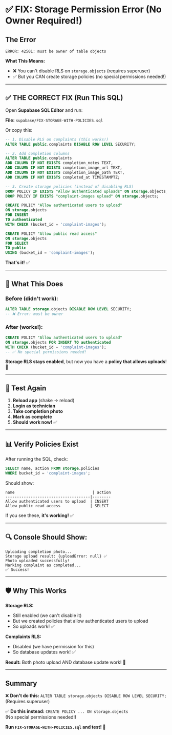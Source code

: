# ✅ FIX: Storage Permission Error (No Owner Required!)

## The Error

```
ERROR: 42501: must be owner of table objects
```

**What This Means:**
- ❌ You can't disable RLS on `storage.objects` (requires superuser)
- ✅ But you CAN create storage policies (no special permissions needed!)

---

## ✅ THE CORRECT FIX (Run This SQL)

Open **Supabase SQL Editor** and run:

**File:** `supabase/FIX-STORAGE-WITH-POLICIES.sql`

Or copy this:

```sql
-- 1. Disable RLS on complaints (this works!)
ALTER TABLE public.complaints DISABLE ROW LEVEL SECURITY;

-- 2. Add completion columns
ALTER TABLE public.complaints 
ADD COLUMN IF NOT EXISTS completion_notes TEXT,
ADD COLUMN IF NOT EXISTS completion_image_url TEXT,
ADD COLUMN IF NOT EXISTS completion_image_path TEXT,
ADD COLUMN IF NOT EXISTS completed_at TIMESTAMPTZ;

-- 3. Create storage policies (instead of disabling RLS)
DROP POLICY IF EXISTS "Allow authenticated uploads" ON storage.objects;
DROP POLICY IF EXISTS "complaint-images upload" ON storage.objects;

CREATE POLICY "Allow authenticated users to upload"
ON storage.objects 
FOR INSERT 
TO authenticated
WITH CHECK (bucket_id = 'complaint-images');

CREATE POLICY "Allow public read access"
ON storage.objects 
FOR SELECT
TO public
USING (bucket_id = 'complaint-images');
```

**That's it!** ✅

---

## 🎯 What This Does

### Before (didn't work):
```sql
ALTER TABLE storage.objects DISABLE ROW LEVEL SECURITY;
-- ❌ Error: must be owner
```

### After (works!):
```sql
CREATE POLICY "Allow authenticated users to upload"
ON storage.objects FOR INSERT TO authenticated
WITH CHECK (bucket_id = 'complaint-images');
-- ✅ No special permissions needed!
```

**Storage RLS stays enabled**, but now you have a **policy that allows uploads**! 🎉

---

## 🧪 Test Again

1. **Reload app** (shake → reload)
2. **Login as technician**
3. **Take completion photo**
4. **Mark as complete**
5. **Should work now!** ✅

---

## 📊 Verify Policies Exist

After running the SQL, check:

```sql
SELECT name, action FROM storage.policies 
WHERE bucket_id = 'complaint-images';
```

Should show:
```
name                                  | action
-------------------------------------|--------
Allow authenticated users to upload  | INSERT
Allow public read access             | SELECT
```

If you see these, **it's working!** ✅

---

## 🔍 Console Should Show:

```
Uploading completion photo...
Storage upload result: {uploadError: null} ✅
Photo uploaded successfully!
Marking complaint as completed...
✅ Success!
```

---

## 🛡️ Why This Works

**Storage RLS:** 
- Still enabled (we can't disable it)
- But we created policies that allow authenticated users to upload
- So uploads work! ✅

**Complaints RLS:**
- Disabled (we have permission for this)
- So database updates work! ✅

**Result:** Both photo upload AND database update work! 🎉

---

## Summary

❌ **Don't do this:** `ALTER TABLE storage.objects DISABLE ROW LEVEL SECURITY;`  
   (Requires superuser)

✅ **Do this instead:** `CREATE POLICY ... ON storage.objects`  
   (No special permissions needed!)

**Run `FIX-STORAGE-WITH-POLICIES.sql` and test! 🚀**
